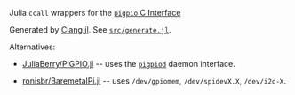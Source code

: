 Julia `ccall` wrappers for the
[`pigpio` C Interface](http://abyz.me.uk/rpi/pigpio/cif.html)

Generated by [Clang.jl](https://github.com/JuliaInterop/Clang.jl).
See [`src/generate.jl`](src/generate.jl).


Alternatives:

* [JuliaBerry/PiGPIO.jl](https://github.com/JuliaBerry/PiGPIO.jl)
-- uses the [`pigpiod`](http://abyz.me.uk/rpi/pigpio/pigpiod.html)
daemon interface.

* [ronisbr/BaremetalPi.jl](https://github.com/ronisbr/BaremetalPi.jl)
-- uses `/dev/gpiomem`, `/dev/spidevX.X`, `/dev/i2c-X`.

